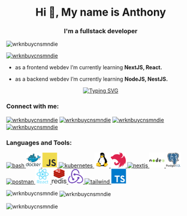 <h1 align="center">Hi 👋, My name is Anthony</h1>
<h3 align="center">I'm a fullstack developer</h3>

<p align="left"> <img src="https://komarev.com/ghpvc/?username=wrknbuycnsmndie&label=Profile%20views&color=0e75b6&style=flat" alt="wrknbuycnsmndie" /> </p>

<p align="left"> <a href="https://twitter.com/wrknbuycnsmndie" target="blank"><img src="https://img.shields.io/twitter/follow/wrknbuycnsmndie?logo=twitter&style=for-the-badge" alt="wrknbuycnsmndie" /></a> </p>

- as a frontend webdev I’m currently learning **NextJS, React.**

- as a backend webdev I’m currently learning **NodeJS, NestJS.**

<div align="center">
  
<a align="center" href="https://git.io/typing-svg"><img src="https://readme-typing-svg.herokuapp.com?font=Roboto+Serif&weight=700&pause=1000&color=950000&random=false&width=435&lines=Desktop+development+(C%23%2C+Go);Web+development+(React%2FNext%2C+NodeJS%2C+Go%2C+ASP.NET));And+want+to+learn+Web3+and+DApps+" alt="Typing SVG" /></a>
</div>
<h3 align="left">Connect with me:</h3>
<p align="left">
<a href="https://dev.to/wrknbuycnsmndie" target="blank"><img align="center" src="https://raw.githubusercontent.com/rahuldkjain/github-profile-readme-generator/master/src/images/icons/Social/devto.svg" alt="wrknbuycnsmndie" height="30" width="40" /></a>
<a href="https://twitter.com/wrknbuycnsmndie" target="blank"><img align="center" src="https://raw.githubusercontent.com/rahuldkjain/github-profile-readme-generator/master/src/images/icons/Social/twitter.svg" alt="wrknbuycnsmndie" height="30" width="40" /></a>
<a href="https://instagram.com/wrknbuycnsmndie" target="blank"><img align="center" src="https://raw.githubusercontent.com/rahuldkjain/github-profile-readme-generator/master/src/images/icons/Social/instagram.svg" alt="wrknbuycnsmndie" height="30" width="40" /></a>
<a href="https://www.youtube.com/c/wrknbuycnsmndie" target="blank"><img align="center" src="https://raw.githubusercontent.com/rahuldkjain/github-profile-readme-generator/master/src/images/icons/Social/youtube.svg" alt="wrknbuycnsmndie" height="30" width="40" /></a>
</p>


<h3 align="left">Languages and Tools:</h3>
<p align="left"> <a href="https://www.gnu.org/software/bash/" target="_blank" rel="noreferrer"> <img src="https://www.vectorlogo.zone/logos/gnu_bash/gnu_bash-icon.svg" alt="bash" width="40" height="40"/> </a> <a href="https://www.docker.com/" target="_blank" rel="noreferrer"> <img src="https://raw.githubusercontent.com/devicons/devicon/master/icons/docker/docker-original-wordmark.svg" alt="docker" width="40" height="40"/> </a> <a href="https://developer.mozilla.org/en-US/docs/Web/JavaScript" target="_blank" rel="noreferrer"> <img src="https://raw.githubusercontent.com/devicons/devicon/master/icons/javascript/javascript-original.svg" alt="javascript" width="40" height="40"/> </a> <a href="https://kubernetes.io" target="_blank" rel="noreferrer"> <img src="https://www.vectorlogo.zone/logos/kubernetes/kubernetes-icon.svg" alt="kubernetes" width="40" height="40"/> </a> <a href="https://www.linux.org/" target="_blank" rel="noreferrer"> <img src="https://raw.githubusercontent.com/devicons/devicon/master/icons/linux/linux-original.svg" alt="linux" width="40" height="40"/> </a> <a href="https://nestjs.com/" target="_blank" rel="noreferrer"> <img src="https://raw.githubusercontent.com/devicons/devicon/master/icons/nestjs/nestjs-plain.svg" alt="nestjs" width="40" height="40"/> </a> <a href="https://nextjs.org/" target="_blank" rel="noreferrer"> <img src="https://cdn.worldvectorlogo.com/logos/nextjs-2.svg" alt="nextjs" width="40" height="40"/> </a> <a href="https://nodejs.org" target="_blank" rel="noreferrer"> <img src="https://raw.githubusercontent.com/devicons/devicon/master/icons/nodejs/nodejs-original-wordmark.svg" alt="nodejs" width="40" height="40"/> </a> <a href="https://www.postgresql.org" target="_blank" rel="noreferrer"> <img src="https://raw.githubusercontent.com/devicons/devicon/master/icons/postgresql/postgresql-original-wordmark.svg" alt="postgresql" width="40" height="40"/> </a> <a href="https://postman.com" target="_blank" rel="noreferrer"> <img src="https://www.vectorlogo.zone/logos/getpostman/getpostman-icon.svg" alt="postman" width="40" height="40"/> </a> <a href="https://reactjs.org/" target="_blank" rel="noreferrer"> <img src="https://raw.githubusercontent.com/devicons/devicon/master/icons/react/react-original-wordmark.svg" alt="react" width="40" height="40"/> </a> <a href="https://redis.io" target="_blank" rel="noreferrer"> <img src="https://raw.githubusercontent.com/devicons/devicon/master/icons/redis/redis-original-wordmark.svg" alt="redis" width="40" height="40"/> </a> <a href="https://redux.js.org" target="_blank" rel="noreferrer"> <img src="https://raw.githubusercontent.com/devicons/devicon/master/icons/redux/redux-original.svg" alt="redux" width="40" height="40"/> </a> <a href="https://tailwindcss.com/" target="_blank" rel="noreferrer"> <img src="https://www.vectorlogo.zone/logos/tailwindcss/tailwindcss-icon.svg" alt="tailwind" width="40" height="40"/> </a> <a href="https://www.typescriptlang.org/" target="_blank" rel="noreferrer"> <img src="https://raw.githubusercontent.com/devicons/devicon/master/icons/typescript/typescript-original.svg" alt="typescript" width="40" height="40"/> </a> </p>

<p><img align="left" src="https://github-readme-stats.vercel.app/api/top-langs?username=wrknbuycnsmndie&show_icons=true&locale=en&layout=compact" alt="wrknbuycnsmndie" /></p>

<p>&nbsp;<img align="center" src="https://github-readme-stats.vercel.app/api?username=wrknbuycnsmndie&show_icons=true&locale=en" alt="wrknbuycnsmndie" /></p>

<p><img align="center" src="https://github-readme-streak-stats.herokuapp.com/?user=wrknbuycnsmndie&" alt="wrknbuycnsmndie" /></p>
